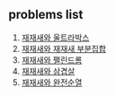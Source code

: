 ## problems list
01) [재재새와 울트라박스](http://lavida.us/problem.php?id=2773)
02) [재재새와 재재새 부분집합](http://lavida.us/problem.php?id=2756)
03) [재재새와 팰린드롬](http://lavida.us/problem.php?id=2739)
04) [재재새와 삼겹살](http://lavida.us/problem.php?id=2738)
05) [재재새와 완전순열](http://lavida.us/problem.php?id=2733)
